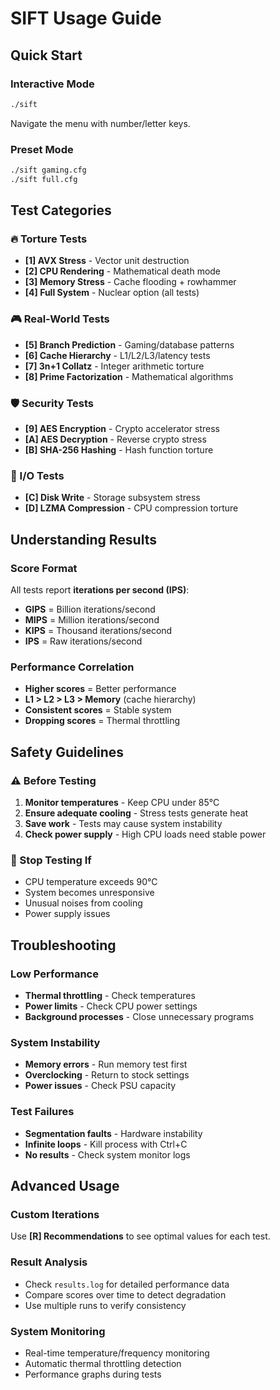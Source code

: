 # SIFT Usage Guide

## Quick Start

### Interactive Mode
```bash
./sift
```
Navigate the menu with number/letter keys.

### Preset Mode
```bash
./sift gaming.cfg
./sift full.cfg
```

## Test Categories

### 🔥 Torture Tests
- **[1] AVX Stress** - Vector unit destruction
- **[2] CPU Rendering** - Mathematical death mode  
- **[3] Memory Stress** - Cache flooding + rowhammer
- **[4] Full System** - Nuclear option (all tests)

### 🎮 Real-World Tests
- **[5] Branch Prediction** - Gaming/database patterns
- **[6] Cache Hierarchy** - L1/L2/L3/latency tests
- **[7] 3n+1 Collatz** - Integer arithmetic torture
- **[8] Prime Factorization** - Mathematical algorithms

### 🛡️ Security Tests
- **[9] AES Encryption** - Crypto accelerator stress
- **[A] AES Decryption** - Reverse crypto stress
- **[B] SHA-256 Hashing** - Hash function torture

### 💾 I/O Tests
- **[C] Disk Write** - Storage subsystem stress
- **[D] LZMA Compression** - CPU compression torture

## Understanding Results

### Score Format
All tests report **iterations per second (IPS)**:
- **GIPS** = Billion iterations/second
- **MIPS** = Million iterations/second  
- **KIPS** = Thousand iterations/second
- **IPS** = Raw iterations/second

### Performance Correlation
- **Higher scores** = Better performance
- **L1 > L2 > L3 > Memory** (cache hierarchy)
- **Consistent scores** = Stable system
- **Dropping scores** = Thermal throttling

## Safety Guidelines

### ⚠️ Before Testing
1. **Monitor temperatures** - Keep CPU under 85°C
2. **Ensure adequate cooling** - Stress tests generate heat
3. **Save work** - Tests may cause system instability
4. **Check power supply** - High CPU loads need stable power

### 🚨 Stop Testing If
- CPU temperature exceeds 90°C
- System becomes unresponsive
- Unusual noises from cooling
- Power supply issues

## Troubleshooting

### Low Performance
- **Thermal throttling** - Check temperatures
- **Power limits** - Check CPU power settings
- **Background processes** - Close unnecessary programs

### System Instability
- **Memory errors** - Run memory test first
- **Overclocking** - Return to stock settings
- **Power issues** - Check PSU capacity

### Test Failures
- **Segmentation faults** - Hardware instability
- **Infinite loops** - Kill process with Ctrl+C
- **No results** - Check system monitor logs

## Advanced Usage

### Custom Iterations
Use **[R] Recommendations** to see optimal values for each test.

### Result Analysis
- Check `results.log` for detailed performance data
- Compare scores over time to detect degradation
- Use multiple runs to verify consistency

### System Monitoring
- Real-time temperature/frequency monitoring
- Automatic thermal throttling detection
- Performance graphs during tests